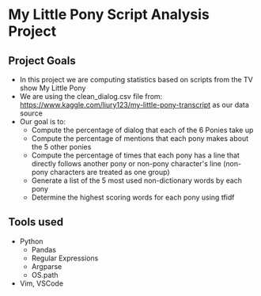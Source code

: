 # My Little Pony Script Analysis Project
## Project Goals
- In this project we are computing statistics based on scripts from the TV show My Little Pony
- We are using the clean_dialog.csv file from: https://www.kaggle.com/liury123/my-little-pony-transcript as our data source
- Our goal is to:
	- Compute the percentage of dialog that each of the 6 Ponies take up
	- Compute the percentage of mentions that each pony makes about the 5 other ponies
	- Compute the percentage of times that each pony has a line that directly follows another pony or non-pony character's line (non-pony characters are treated as one group)
	- Generate a list of the 5 most used non-dictionary words by each pony
	- Determine the highest scoring words for each pony using tfidf

## Tools used
- Python
	- Pandas
	- Regular Expressions
	- Argparse
	- OS.path
- Vim, VSCode
